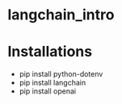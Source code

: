 # langchain_intro

# Installations
- pip install python-dotenv
- pip install langchain
- pip install openai